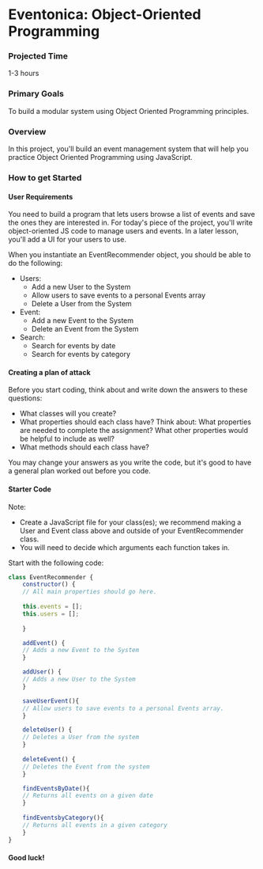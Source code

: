 # Eventonica: Object-Oriented Programming

### Projected Time
1-3 hours

### Primary Goals
To build a modular system using Object Oriented Programming principles.

### Overview
In this project, you'll build an event management system that will help you practice Object Oriented Programming using JavaScript. 

### How to get Started
#### User Requirements

You need to build a program that lets users browse a list of events and save the ones they are interested in. For today's piece of the project, you'll write object-oriented JS code to manage users and events. In a later lesson, you'll add a UI for your users to use.

When you instantiate an EventRecommender object, you should be able to do the following:

* Users:
    * Add a new User to the System
    * Allow users to save events to a personal Events array
    * Delete a User from the System
* Event:
    * Add a new Event to the System
    * Delete an Event from the System
* Search:
    * Search for events by date
    * Search for events by category

#### Creating a plan of attack
Before you start coding, think about and write down the answers to these questions:

- What classes will you create?
- What properties should each class have? Think about: What properties are needed to complete the assignment? What other properties would be helpful to include as well?
- What methods should each class have?

You may change your answers as you write the code, but it's good to have a general plan worked out before you code.

#### Starter Code
Note:
* Create a JavaScript file for your class(es); we recommend making a User and Event class above and outside of your EventRecommender class.
* You will need to decide which arguments each function takes in.

Start with the following code:

```javascript
class EventRecommender {
    constructor() {
    // All main properties should go here.
    
    this.events = [];
    this.users = [];
    
    }

    addEvent() {
    // Adds a new Event to the System
    }

    addUser() {
    // Adds a new User to the System
    }

    saveUserEvent(){
    // Allow users to save events to a personal Events array.
    }

    deleteUser() {
    // Deletes a User from the system
    }
   
    deleteEvent() {
    // Deletes the Event from the system
    }

    findEventsByDate(){
    // Returns all events on a given date
    }
    
    findEventsbyCategory(){
    // Returns all events in a given category
    }
}

```

#### Good luck!

